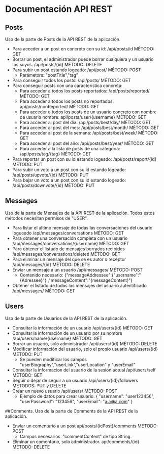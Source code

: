 # Documentación API REST

## Posts
Uso de la parte de Posts de la API REST de la aplicación.

* Para acceder a un post en concreto con su id: /api/posts/id MÉTODO: GET
* Borrar un post, el administrador puede borrar cualquiera y un usuario los suyos. /api/posts/{id} MÉTODO: DELETE
* Para subir un post estando logeado: /api/post/ MÉTODO: POST
  * Parámetors: "postTitle","tag"
* Para conseguir todos los posts: /api/posts/ MÉTODO: GET
* Para conseguir posts con una característica concreta:
  * Para acceder a todos los posts reportados: /api/posts/reported/ MÉTODO: GET
  * Para acceder a todos los posts no reportados: api/posts/nonReported/ MÉTODO: GET
  * Para acceder a todos los posts de un usuario concreto con nombre de usuario nombre: api/posts/user/{username} MÉTODO: GET
  * Para acceder al post del día: /api/posts/best/day/ MÉTODO: GET
  * Para acceder al post del mes: /api/posts/best/month/ MÉTODO: GET
  * Para acceder al post de la semana: /api/posts/best/week/ MÉTODO: GET
  * Para acceder al post del año: /api/posts/best/year/ MÉTODO: GET
  * Para acceder a la lista de posts de una categoria: /api/posts/tag/{tag} MÉTODO: GET
* Para reportar un post con su id estando logeado: /api/posts/report/{id} MÉTODO: PUT
* Para subir un voto a un post con su id estando logeado: /api/posts/upvote/{id} MÉTODO: PUT
* Para bajar un voto a un post con su id estando logeado: /api/posts/downvote/{id} MÉTODO: PUT

## Messages
Uso de la parte de Mensajes de la API REST de la aplicación.
Todos estos métodos necesitan permisos de "USER".

* Para listar el ultimo mensaje de todas las conversaciones del usuario logueado /api/messages/conversations MÉTODO: GET
* Para obtener una conversación completa con un usuario /api/messages/conversations/{username} MÉTODO: GET
* Para obtener el listado de mensajes borrados recibidos /api/messages/conversations/deleted MÉTODO: GET
* Para eliminar un mensaje del que se es autor o receptor /api/messages/{id} MÉTODO: DELETE
* Enviar un mensaje a un usuario /api/messages/ MÉTODO: POST
  * Contenido necesario: 
        {"messageAddressee":{"username":"{Adressee}"}
        ,"messageContent":"{messageContent}"}
* Obtener el listado de todos los mensajes del usuario autentificado /api/messages/ MÉTODO: GET

## Users
Uso de la parte de Usuarios de la API REST de la aplicación.

* Consultar la información de un usuario /api/users/{id} MÉTODO: GET
* Consultar la información de un usuario por su nombre /api/users/name/{username} MÉTODO: GET
* Borrar un usuario, solo administrador /api/users/{id} MÉTODO: DELETE
* Modificar información del usuario, solo el propio usuario /api/users/{id} MÉTODO: PUT
  * Se pueden modificar los campos "userBiography","userLink","userLocation" y "userEmail"
* Consultar la informacion del usuario de la sesion actual /api/users/self MÉTODO: GET
* Seguir o dejar de seguir a un usuario /api/users/{id}/followers MÉTODOS: PUT y DELETE
* Crear un nuevo usuario /api/users/ MÉTODO: POST
  * Ejemplo de datos para crear usuario:
        {
	   "username": "user123456",
	   "userPassword": "123456",
	   "userEmail": "a.a@a.com"
        } 

##Comments.
Uso de la parte de Comments de la API REST de la aplicación.

* Enviar un comentario a un post api/posts/{idPost}/comments MÉTODO: POST
  * Campos necesarios: "commentContent" de tipo String.
* Eliminar un comentario, solo administrador. api/comments/{id} MÉTODO: DELETE